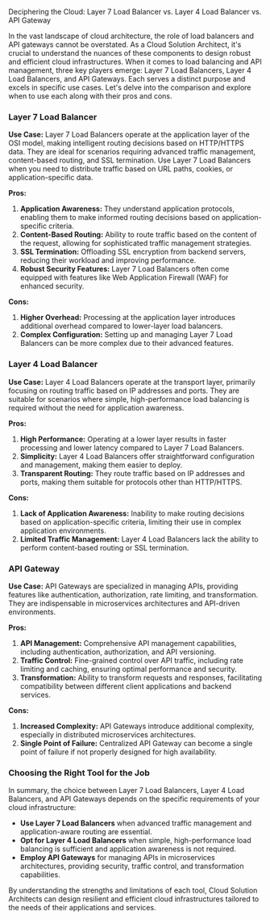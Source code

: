 Deciphering the Cloud: Layer 7 Load Balancer vs. Layer 4 Load Balancer vs. API Gateway

In the vast landscape of cloud architecture, the role of load balancers and API gateways cannot be overstated. As a Cloud Solution Architect, it's crucial to understand the nuances of these components to design robust and efficient cloud infrastructures. When it comes to load balancing and API management, three key players emerge: Layer 7 Load Balancers, Layer 4 Load Balancers, and API Gateways. Each serves a distinct purpose and excels in specific use cases. Let's delve into the comparison and explore when to use each along with their pros and cons.

### Layer 7 Load Balancer

**Use Case:** Layer 7 Load Balancers operate at the application layer of the OSI model, making intelligent routing decisions based on HTTP/HTTPS data. They are ideal for scenarios requiring advanced traffic management, content-based routing, and SSL termination. Use Layer 7 Load Balancers when you need to distribute traffic based on URL paths, cookies, or application-specific data.

**Pros:**
1. **Application Awareness:** They understand application protocols, enabling them to make informed routing decisions based on application-specific criteria.
2. **Content-Based Routing:** Ability to route traffic based on the content of the request, allowing for sophisticated traffic management strategies.
3. **SSL Termination:** Offloading SSL encryption from backend servers, reducing their workload and improving performance.
4. **Robust Security Features:** Layer 7 Load Balancers often come equipped with features like Web Application Firewall (WAF) for enhanced security.

**Cons:**
1. **Higher Overhead:** Processing at the application layer introduces additional overhead compared to lower-layer load balancers.
2. **Complex Configuration:** Setting up and managing Layer 7 Load Balancers can be more complex due to their advanced features.

### Layer 4 Load Balancer

**Use Case:** Layer 4 Load Balancers operate at the transport layer, primarily focusing on routing traffic based on IP addresses and ports. They are suitable for scenarios where simple, high-performance load balancing is required without the need for application awareness.

**Pros:**
1. **High Performance:** Operating at a lower layer results in faster processing and lower latency compared to Layer 7 Load Balancers.
2. **Simplicity:** Layer 4 Load Balancers offer straightforward configuration and management, making them easier to deploy.
3. **Transparent Routing:** They route traffic based on IP addresses and ports, making them suitable for protocols other than HTTP/HTTPS.

**Cons:**
1. **Lack of Application Awareness:** Inability to make routing decisions based on application-specific criteria, limiting their use in complex application environments.
2. **Limited Traffic Management:** Layer 4 Load Balancers lack the ability to perform content-based routing or SSL termination.

### API Gateway

**Use Case:** API Gateways are specialized in managing APIs, providing features like authentication, authorization, rate limiting, and transformation. They are indispensable in microservices architectures and API-driven environments.

**Pros:**
1. **API Management:** Comprehensive API management capabilities, including authentication, authorization, and API versioning.
2. **Traffic Control:** Fine-grained control over API traffic, including rate limiting and caching, ensuring optimal performance and security.
3. **Transformation:** Ability to transform requests and responses, facilitating compatibility between different client applications and backend services.

**Cons:**
1. **Increased Complexity:** API Gateways introduce additional complexity, especially in distributed microservices architectures.
2. **Single Point of Failure:** Centralized API Gateway can become a single point of failure if not properly designed for high availability.

### Choosing the Right Tool for the Job

In summary, the choice between Layer 7 Load Balancers, Layer 4 Load Balancers, and API Gateways depends on the specific requirements of your cloud infrastructure:

- **Use Layer 7 Load Balancers** when advanced traffic management and application-aware routing are essential.
- **Opt for Layer 4 Load Balancers** when simple, high-performance load balancing is sufficient and application awareness is not required.
- **Employ API Gateways** for managing APIs in microservices architectures, providing security, traffic control, and transformation capabilities.

By understanding the strengths and limitations of each tool, Cloud Solution Architects can design resilient and efficient cloud infrastructures tailored to the needs of their applications and services.
